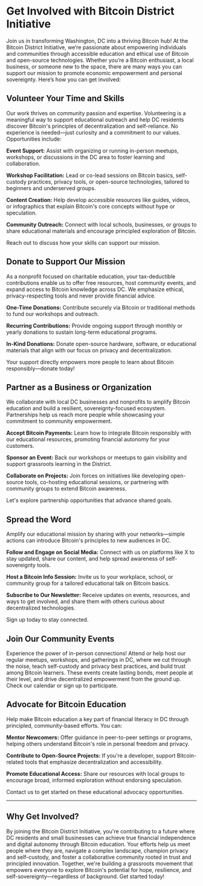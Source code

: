 # **Get Involved with Bitcoin District Initiative**

Join us in transforming Washington, DC into a thriving Bitcoin hub\! At the Bitcoin District Initiative, we’re passionate about empowering individuals and communities through accessible education and ethical use of Bitcoin and open-source technologies. Whether you’re a Bitcoin enthusiast, a local business, or someone new to the space, there are many ways you can support our mission to promote economic empowerment and personal sovereignty. Here’s how you can get involved:

## **Volunteer Your Time and Skills**

Our work thrives on community passion and expertise. Volunteering is a meaningful way to support educational outreach and help DC residents discover Bitcoin's principles of decentralization and self-reliance. No experience is needed—just curiosity and a commitment to our values. Opportunities include:

**Event Support:** Assist with organizing or running in-person meetups, workshops, or discussions in the DC area to foster learning and collaboration.

**Workshop Facilitation:** Lead or co-lead sessions on Bitcoin basics, self-custody practices, privacy tools, or open-source technologies, tailored to beginners and underserved groups.

**Content Creation:** Help develop accessible resources like guides, videos, or infographics that explain Bitcoin's core concepts without hype or speculation.

**Community Outreach:** Connect with local schools, businesses, or groups to share educational materials and encourage principled exploration of Bitcoin.

Reach out to discuss how your skills can support our mission.

## **Donate to Support Our Mission**

As a nonprofit focused on charitable education, your tax-deductible contributions enable us to offer free resources, host community events, and expand access to Bitcoin knowledge across DC. We emphasize ethical, privacy-respecting tools and never provide financial advice.

**One-Time Donations:** Contribute securely via Bitcoin or traditional methods to fund our workshops and outreach.

**Recurring Contributions:** Provide ongoing support through monthly or yearly donations to sustain long-term educational programs.

**In-Kind Donations:** Donate open-source hardware, software, or educational materials that align with our focus on privacy and decentralization.

Your support directly empowers more people to learn about Bitcoin responsibly—donate today\!

## **Partner as a Business or Organization**

We collaborate with local DC businesses and nonprofits to amplify Bitcoin education and build a resilient, sovereignty-focused ecosystem. Partnerships help us reach more people while showcasing your commitment to community empowerment.

**Accept Bitcoin Payments:** Learn how to integrate Bitcoin responsibly with our educational resources, promoting financial autonomy for your customers.

**Sponsor an Event:** Back our workshops or meetups to gain visibility and support grassroots learning in the District.

**Collaborate on Projects:** Join forces on initiatives like developing open-source tools, co-hosting educational sessions, or partnering with community groups to extend Bitcoin awareness.

Let's explore partnership opportunities that advance shared goals.

## **Spread the Word**

Amplify our educational mission by sharing with your networks—simple actions can introduce Bitcoin's principles to new audiences in DC.

**Follow and Engage on Social Media:** Connect with us on platforms like X to stay updated, share our content, and help spread awareness of self-sovereignty tools.

**Host a Bitcoin Info Session:** Invite us to your workplace, school, or community group for a tailored educational talk on Bitcoin basics.

**Subscribe to Our Newsletter:** Receive updates on events, resources, and ways to get involved, and share them with others curious about decentralized technologies.

Sign up today to stay connected.

## **Join Our Community Events**

Experience the power of in-person connections\! Attend or help host our regular meetups, workshops, and gatherings in DC, where we cut through the noise, teach self-custody and privacy best practices, and build trust among Bitcoin learners. These events create lasting bonds, meet people at their level, and drive decentralized empowerment from the ground up. Check our calendar or sign up to participate.

## **Advocate for Bitcoin Education**

Help make Bitcoin education a key part of financial literacy in DC through principled, community-based efforts. You can:

**Mentor Newcomers:** Offer guidance in peer-to-peer settings or programs, helping others understand Bitcoin's role in personal freedom and privacy.

**Contribute to Open-Source Projects:** If you're a developer, support Bitcoin-related tools that emphasize decentralization and accessibility.

**Promote Educational Access:** Share our resources with local groups to encourage broad, informed exploration without endorsing speculation.

Contact us to get started on these educational advocacy opportunities.

---

## **Why Get Involved?**

By joining the Bitcoin District Initiative, you're contributing to a future where DC residents and small businesses can achieve true financial independence and digital autonomy through Bitcoin education. Your efforts help us meet people where they are, navigate a complex landscape, champion privacy and self-custody, and foster a collaborative community rooted in trust and principled innovation. Together, we're building a grassroots movement that empowers everyone to explore Bitcoin's potential for hope, resilience, and self-sovereignty—regardless of background. Get started today\!

